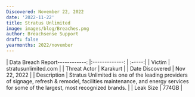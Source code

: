 ```yaml
---
Discovered: November 22, 2022
date: '2022-11-22'
title: Stratus Unlimited
image: images/blog/Breaches.png
author: Breachsense Support
draft: false
yearmonths: 2022/november
---
```


| Data Breach Report------------:     |:-------------:    | :-----:|
| Victim      | stratusunlimited.com      | 
| Threat Actor      | Karakurt      | 
| Date Discovered      | Nov 22, 2022      | 
| Description      | Stratus Unlimited is one of the leading providers of signage, refresh & remodel, facilities maintenance, and energy services for some of the largest, most recognized brands.      | 
| Leak Size      | 774GB      | 

